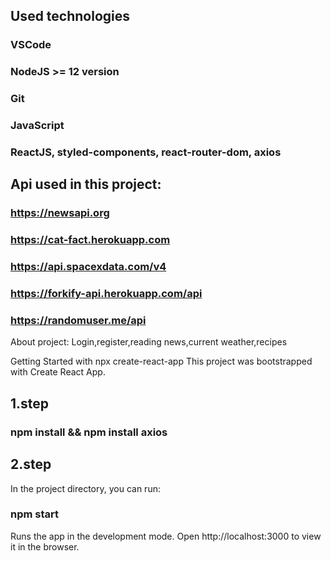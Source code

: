 
## Used technologies

### VSCode
### NodeJS >= 12 version
### Git
### JavaScript
### ReactJS, styled-components, react-router-dom, axios


## Api used in this project:
### https://newsapi.org
### https://cat-fact.herokuapp.com
### https://api.spacexdata.com/v4
### https://forkify-api.herokuapp.com/api
### https://randomuser.me/api

About project:
Login,register,reading news,current weather,recipes


Getting Started with npx create-react-app
This project was bootstrapped with Create React App.

## 1.step
### npm install && npm install axios

## 2.step

In the project directory, you can run:

### npm start
Runs the app in the development mode.
Open http://localhost:3000 to view it in the browser.

